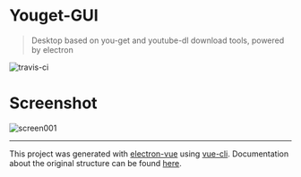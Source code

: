 # Youget-GUI

>Desktop based on you-get and youtube-dl download tools, powered by electron


![travis-ci](https://travis-ci.org/leopoo/Youget-GUI.svg?branch=master
)

# Screenshot
![screen001](https://github.com/leopoo/Youget-GUI/blob/master/screen1.png?raw=true)







---

This project was generated with [electron-vue](https://github.com/SimulatedGREG/electron-vue) using [vue-cli](https://github.com/vuejs/vue-cli). Documentation about the original structure can be found [here](https://simulatedgreg.gitbooks.io/electron-vue/content/index.html).
